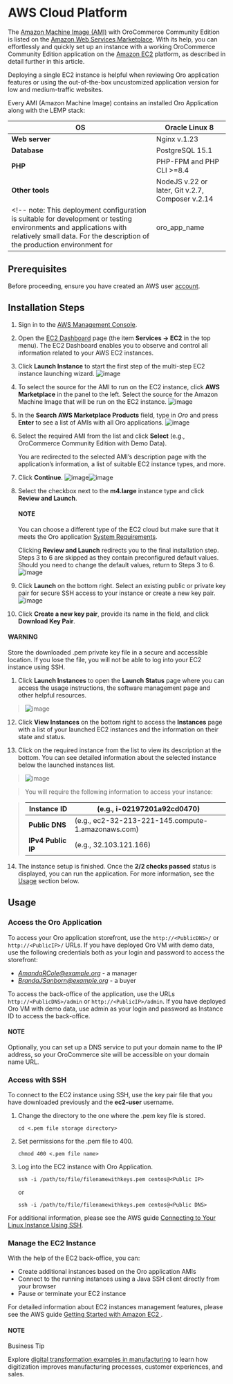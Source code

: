 <a id="aws-simple"></a>

# AWS Cloud Platform

The <a href="https://docs.aws.amazon.com/AWSEC2/latest/UserGuide/AMIs.html" target="_blank">Amazon Machine Image (AMI)</a> with OroCommerce Community Edition is listed on the <a href="https://aws.amazon.com/marketplace" target="_blank">Amazon Web Services Marketplace</a>. With its help, you can effortlessly and quickly set up an instance with a working OroCommerce Community Edition application on the <a href="https://aws.amazon.com/ec2/" target="_blank">Amazon EC2</a> platform, as described in detail further in this article.

Deploying a single EC2 instance is helpful when reviewing Oro application features or using the out-of-the-box uncustomized application version for low and medium-traffic websites.

Every AMI (Amazon Machine Image) contains an installed Oro Application along with the LEMP stack:

| **OS**          | Oracle Linux 8                                   |
|-----------------|--------------------------------------------------|
| **Web server**  | Nginx v.1.23                                     |
| **Database**    | PostgreSQL 15.1                                  |
| **PHP**         | PHP-FPM and PHP CLI >=8.4                        |
| **Other tools** | NodeJS v.22 or later, Git v.2.7, Composer v.2.14 |
<!-- note: This deployment configuration is suitable for development or testing environments and applications with relatively small data. For the description of the production environment for |oro_app_name| with large data, see the  `Scalable Oro Application setup using Amazon Web Services`_  article. -->

## Prerequisites

Before proceeding, ensure you have created an AWS user <a href="https://aws.amazon.com/account/" target="_blank">account</a>.

## Installation Steps

1. Sign in to the <a href="https://console.aws.amazon.com/console/home" target="_blank">AWS Management Console</a>.
2. Open the  <a href="https://console.aws.amazon.com/ec2/v2/home" target="_blank">EC2 Dashboard</a> page (the item **Services -> EC2** in the top menu). The EC2 Dashboard enables you to observe and control all information related to your AWS EC2 instances.
3. Click **Launch Instance** to start the first step of the multi-step EC2 instance launching wizard.
   ![image](img/backend/setup/aws/EC2_dashboardh.png)
4. To select the source for the AMI to run on the EC2 instance, click **AWS Marketplace** in the panel to the left. Select the source for the Amazon Machine Image that will be run on the EC2 instance.
   ![image](img/backend/setup/aws/choose_an_ami.png)
5. In the **Search AWS Marketplace Products** field, type in *Oro* and press **Enter** to see a list of AMIs with all Oro applications.
   ![image](img/backend/setup/aws/aws_marketplace.png)
6. Select the required AMI from the list and click **Select** (e.g., OroCommerce Community Edition with Demo Data).

   You are redirected to the selected AMI’s description page with the application’s information, a list of suitable EC2 instance types, and more.
7. Click **Continue**.
   ![image](img/backend/setup/aws/ami_desrciption.png)![image](img/backend/setup/aws/select_ec2_instance_type.png)
8. Select the checkbox next to the **m4.large** instance type and click **Review and Launch**.

   #### NOTE
   You can choose a different type of the EC2 cloud but make sure that it meets the Oro application [System Requirements](../system-requirements/index.md#system-requirements).

   Clicking **Review and Launch**  redirects you to the final installation step. Steps 3 to 6 are skipped as they contain preconfigured default values. Should you need to change the default values, return to Steps 3 to 6.
   ![image](img/backend/setup/aws/step_7.png)
9. Click **Launch** on the bottom right. Select an existing public or private key pair for secure SSH access to your instance or create a new key pair.
   ![image](img/backend/setup/aws/select_a_key_pair.png)
10. Click **Create a new key pair**, provide its name in the field, and click **Download Key Pair**.

#### WARNING
Store the downloaded .pem private key file in a secure and accessible location. If you lose the file, you will not be able to log into your EC2 instance using SSH.

1. Click **Launch Instances** to open the **Launch Status** page where you can access the usage instructions, the software management page and other helpful resources.

> ![image](img/backend/setup/aws/launch_status.png)

12. Click **View Instances** on the bottom right to access the **Instances** page with a list of your launched EC2 instances and the information on their
state and status.

1. Click on the required instance from the list to view its description at the bottom. You can see detailed information about the selected instance below the launched instances list.

> ![image](img/backend/setup/aws/launching_instance.png)

> You will require the following information to access your instance:

> | **Instance ID**    | (e.g., i-02197201a92cd0470)                        |
> |--------------------|----------------------------------------------------|
> | **Public DNS**     | (e.g., ec2-32-213-221-145.compute-1.amazonaws.com) |
> | **IPv4 Public IP** | (e.g., 32.103.121.166)                             |

14. The instance setup is finished. Once the **2/2 checks passed** status is displayed, you can run the application. For more information, see the [Usage]()
section below.

## Usage

### Access the Oro Application

To access your Oro application storefront, use the `http://<PublicDNS>/` or `http://<PublicIP>/` URLs. If you have deployed Oro VM with demo data, use the following credentials both as your login and password to access the storefront:

* *AmandaRCole@example.org* - a manager
* *BrandaJSanborn@example.org* - a buyer

To access the back-office of the application, use the URLs `http://<PublicDNS>/admin` or `http://<PublicIP>/admin`. If you have deployed Oro VM with demo data, use admin as your login and password as Instance ID to access the back-office.

#### NOTE
Optionally, you can set up a DNS service to put your domain name to the IP address, so your OroCommerce site will be accessible on your domain name URL.

### Access with SSH

To connect to the EC2 instance using SSH, use the key pair file that you have downloaded previously and the **ec2-user** username.

1. Change the directory to the one where the .pem key file is stored.
   ```none
   cd <.pem file storage directory>
   ```
2. Set permissions for the .pem file to 400.
   ```none
   chmod 400 <.pem file name>
   ```
3. Log into the EC2 instance with Oro Application.
   ```none
   ssh -i /path/to/file/filenamewithkeys.pem centos@<Public IP>
   ```

   or
   ```none
   ssh -i /path/to/file/filenamewithkeys.pem centos@<Public DNS>
   ```

For additional information, please see the AWS guide <a href="https://docs.aws.amazon.com/AWSEC2/latest/UserGuide/AccessingInstancesLinux.html" target="_blank">Connecting to Your Linux Instance Using SSH</a>.

### Manage the EC2 Instance

With the help of the EC2 back-office, you can:

- Create additional instances based on the Oro application AMIs
- Connect to the running instances using a Java SSH client directly from your browser
- Pause or terminate your EC2 instance

For detailed information about EC2 instances management features, please see the AWS guide <a href="https://aws.amazon.com/ec2/getting-started/" target="_blank">Getting Started with Amazon EC2 </a>.

#### NOTE
Business Tip

Explore <a href="https://oroinc.com/b2b-ecommerce/blog/digital-transformation-in-manufacturing/" target="_blank">digital transformation examples in manufacturing</a> to learn how digitization improves manufacturing processes, customer experiences, and sales.
<!-- Frontend -->
